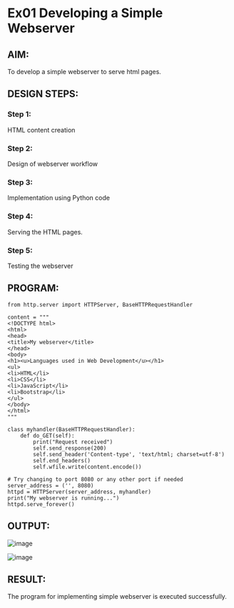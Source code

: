 # Ex01 Developing a Simple Webserver
## AIM:
To develop a simple webserver to serve html pages.

## DESIGN STEPS:
### Step 1: 
HTML content creation

### Step 2:
Design of webserver workflow

### Step 3:
Implementation using Python code

### Step 4:
Serving the HTML pages.

### Step 5:
Testing the webserver


## PROGRAM:
```
from http.server import HTTPServer, BaseHTTPRequestHandler

content = """
<!DOCTYPE html>
<html>
<head>
<title>My webserver</title>
</head>
<body>
<h1><u>Languages used in Web Development</u></h1>
<ul>
<li>HTML</li>
<li>CSS</li>
<li>JavaScript</li>
<li>Bootstrap</li>
</ul>
</body>
</html>
"""

class myhandler(BaseHTTPRequestHandler):
    def do_GET(self):
        print("Request received")
        self.send_response(200)
        self.send_header('Content-type', 'text/html; charset=utf-8')
        self.end_headers()
        self.wfile.write(content.encode())

# Try changing to port 8080 or any other port if needed
server_address = ('', 8080)
httpd = HTTPServer(server_address, myhandler)
print("My webserver is running...")
httpd.serve_forever()

```


## OUTPUT:
![image](https://github.com/user-attachments/assets/aaf1df5c-b1a5-4fa6-b58e-7656f8c7f1bf)

![image](https://github.com/user-attachments/assets/3dd6004a-7151-434e-8019-f32f0bde764f)



## RESULT:
The program for implementing simple webserver is executed successfully.
